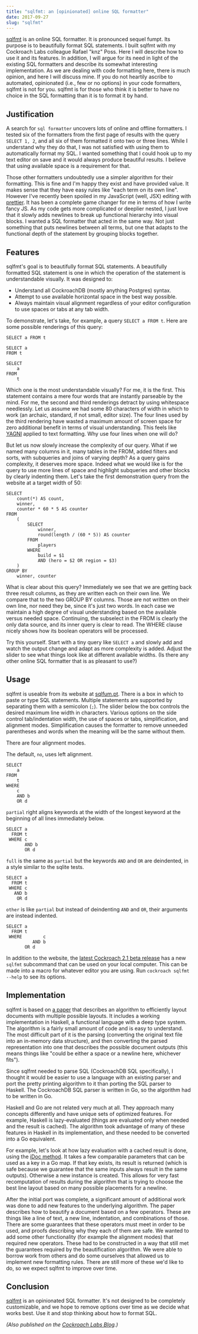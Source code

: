 ```yaml
---
title: "sqlfmt: an [opinionated] online SQL formatter"
date: 2017-09-27
slug: "sqlfmt"
---
```


[sqlfmt](https://sqlfum.pt) is an online SQL formatter. It is pronounced sequel fumpt. Its purpose is to beautifully format SQL statements. I built sqlfmt with my Cockroach Labs colleague Rafael "knz" Poss. Here I will describe how to use it and its features. In addition, I will argue for its need in light of the existing SQL formatters and describe its somewhat interesting implementation. As we are dealing with code formatting here, there is much opinion, and here I will discuss mine. If you do not heartily ascribe to automated, opinionated (i.e., few or no options) in your code formatters, sqlfmt is not for you. sqlfmt is for those who think it is better to have no choice in the SQL formatting than it is to format it by hand.

## Justification

A search for `sql formatter` uncovers lots of online and offline formatters. I tested six of the formatters from the first page of results with the query `SELECT 1, 2`, and all six of them formatted it onto two or three lines. While I understand why they do that, I was not satisfied with using them to automatically format my SQL. I wanted something that I could hook up to my text editor on save and it would always produce beautiful results. I believe that using available space is a requirement for that.

Those other formatters undoubtedly use a simpler algorithm for their formatting. This is fine and I'm happy they exist and have provided value. It makes sense that they have easy rules like "each term on its own line". However I've recently been spoiled in my JavaScript (well, JSX) editing with [prettier](https://prettier.io/). It has been a complete game changer for me in terms of how I write fancy JS. As my code gets more complicated or deeplier nested, I just love that it slowly adds newlines to break up functional hierarchy into visual blocks. I wanted a SQL formatter that acted in the same way. Not just something that puts newlines between all terms, but one that adapts to the functional depth of the statement by grouping blocks together.

## Features

sqlfmt's goal is to beautifully format SQL statements. A beautifully formatted SQL statement is one in which the operation of the statement is understandable visually. It was designed to:

- Understand all CockroachDB (mostly anything Postgres) syntax.
- Attempt to use available horizontal space in the best way possible.
- Always maintain visual alignment regardless of your editor configuration to use spaces or tabs at any tab width.

To demonstrate, let's take, for example, a query `SELECT a FROM t`. Here are some possible renderings of this query:

```
SELECT a FROM t
```

```
SELECT a
FROM t
```

```
SELECT
	a
FROM
	t
```

Which one is the most understandable visually? For me, it is the first. This statement contains a mere four words that are instantly parseable by the mind. For me, the second and third renderings detract by using whitespace needlessly. Let us assume we had some 80 characters of width in which to work (an archaic, standard, if not small, editor size). The four lines used by the third rendering have wasted a maximum amount of screen space for zero additional benefit in terms of visual understanding. This feels like [YAGNI](https://en.wikipedia.org/wiki/You_aren%27t_gonna_need_it) applied to text formatting. Why use four lines when one will do?

But let us now slowly increase the complexity of our query. What if we named many columns in it, many tables in the FROM, added filters and sorts, with subqueries and joins of varying depth? As a query gains complexity, it deserves more space. Indeed what we would like is for the query to use more lines of space and highlight subqueries and other blocks by clearly indenting them. Let's take the first demonstration query from the website at a target width of 50:

```
SELECT
	count(*) AS count,
	winner,
	counter * 60 * 5 AS counter
FROM
	(
		SELECT
			winner,
			round(length / (60 * 5)) AS counter
		FROM
			players
		WHERE
			build = $1
			AND (hero = $2 OR region = $3)
	)
GROUP BY
	winner, counter
```

What is clear about this query? Immediately we see that we are getting back three result columns, as they are written each on their own line. We compare that to the two GROUP BY columns. Those are not written on their own line, nor need they be, since it's just two words. In each case we maintain a high degree of visual understanding based on the available versus needed space. Continuing, the subselect in the FROM is clearly the only data source, and its inner query is clear to read. The WHERE clause nicely shows how its boolean operators will be processed.

Try this yourself. Start with a tiny query like `SELECT a` and slowly add and watch the output change and adapt as more complexity is added. Adjust the slider to see what things look like at different available widths. (Is there any other online SQL formatter that is as pleasant to use?)

## Usage

sqlfmt is useable from its website at [sqlfum.pt](https://sqlfum.pt). There is a box in which to paste or type SQL statements. Multiple statements are supported by separating them with a semicolon (`;`). The slider below the box controls the desired maximum line width in characters. Various options on the side control tab/indentation width, the use of spaces or tabs, simplification, and alignment modes. Simplification causes the formatter to remove unneeded parentheses and words when the meaning will be the same without them.

There are four alignment modes.

The default, `no`, uses left alignment.

```
SELECT
    a
FROM
    t
WHERE
    c
    AND b
    OR d
```

`partial` right aligns keywords at the width of the longest keyword at the beginning of all lines immediately below.

```
SELECT a
  FROM t
 WHERE c
       AND b
       OR d
```

`full` is the same as `partial` but the keywords `AND` and `OR` are deindented, in a style similar to the sqlite tests.

```
SELECT a
  FROM t
 WHERE c
   AND b
    OR d
```


`other` is like `partial` but instead of deindenting `AND` and `OR`, their arguments are instead indented.

```
SELECT a
  FROM t
 WHERE        c
          AND b
       OR d
```

In addition to the website, the [latest Cockroach 2.1 beta  release](https://www.cockroachlabs.com/docs/releases/v2.1.0-beta.20180924.html) has a new `sqlfmt` subcommand that can be used on your local computer. This can be made into a macro for whatever editor you are using. Run `cockroach sqlfmt --help` to see its options.

## Implementation

sqlfmt is based on [a paper](http://homepages.inf.ed.ac.uk/wadler/papers/prettier/prettier.pdf) that describes an algorithm to efficiently layout documents with multiple possible layouts. It includes a working implementation in Haskell, a functional language with a deep type system. The algorithm is a fairly small amount of code and is easy to understand. The most difficult part of it is the parsing (converting the original text file into an in-memory data structure), and then converting the parsed representation into one that describes the possible document outputs (this means things like "could be either a space or a newline here, whichever fits").

Since sqlfmt needed to parse SQL (CockroachDB SQL specifically), I thought it would be easier to use a language with an existing parser and port the pretty printing algorithm to it than porting the SQL parser to Haskell. The CockroachDB SQL parser is written in Go, so the algorithm had to be written in Go.

Haskell and Go are not related very much at all. They approach many concepts differently and have unique sets of optimized features. For example, Haskell is lazy-evaluated (things are evaluated only when needed and the result is cached). The algorithm took advantage of many of these features in Haskell in its implementation, and these needed to be converted into a Go equivalent.

For example, let's look at how lazy evaluation with a cached result is done, using the [iDoc method](https://github.com/cockroachdb/cockroach/blob/cbe3d10fd28f7a1a1025028b9f840e2f6e437133/pkg/util/pretty/pretty.go#L185). It takes a few comparable parameters that can be used as a key in a Go map. If that key exists, its result is returned (which is safe because we guarantee that the same inputs always result in the same outputs). Otherwise a new instance is created. This allows for very fast recomputation of results during the algorithm that is trying to choose the best line layout based on many possible placements for a newline.

After the initial port was complete, a significant amount of additional work was done to add new features to the underlying algorithm. The paper describes how to beautify a document based on a few operators. These are things like a line of text, a new line, indentation, and combinations of those. There are some guarantees that these operators must meet in order to be used, and proofs describing why they each of them are safe. We wanted to add some other functionality (for example the alignment modes) that required new operators. These had to be constructed in a way that still met the guarantees required by the beautification algorithm. We were able to borrow work from others and do some ourselves that allowed us to implement new formatting rules. There are still more of these we'd like to do, so we expect sqlfmt to improve over time.

## Conclusion

[sqlfmt](https://sqlfum.pt/) is an opinionated SQL formatter. It's not designed to be completely customizable, and we hope to remove options over time as we decide what works best. Use it and stop thinking about how to format SQL.

_(Also published on the [Cockroach Labs Blog](https://www.cockroachlabs.com/blog/sql-fmt-online-sql-formatter/).)_
